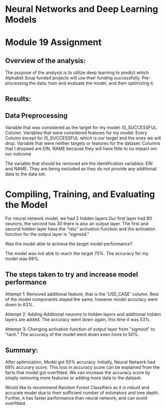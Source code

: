 # Neural Networks and Deep Learning Models
# Module 19 Assignment



## Overview of the analysis:

The purpose of the analysis is to utilize deep learning to predict which Alphabet Soup funded projects will use their funding successfully. 
Pre-processing the data, train and evaluate the model, and then optimizing it. 

## Results:

## Data Preprocessing

Variable that was considered as the target for my model: IS_SUCCESSFUL Column.
Variables that were considered features for my model: Every Column except for IS_SUCCESSFUL which is our target and the ones we will drop.
Variable that were neither targets or features for the dataset: Columns that I dropeed are EIN, NAME because they will have little to no impact om our outcome

The variable that should be removed are the identification variables: EIN and NAME. They are being excluded as they do not provide any additional data to the data set.


# Compiling, Training, and Evaluating the Model

For neural network model, we had 2 hidden layers.Our first layer had 80 neurons, the second has 30 there is also an output layer. The first and second hidden layer have the "relu" activation function and the activation function for the output layer is "sigmoid."

Was the model able to achieve the target model performance?

The model was not able to reach the target 75%. The accuracy for my model was 69%.


## The steps taken to try and increase model performance

Attempt 1: Removed additional feature, that is the 'USE_CASE' column. Rest of the model components stayed the same, however model accuracy went down to 63%.

Attempt 2: Adding Additional neurons to hidden layers and additional hidden layers are added. The accuracy went down again, this time it was 53%.

Attempt 3: Changing activation function of output layer from "sigmoid" to "tanh." The accuracy of the model went down even more to 50%.



## Summary:

After optimization, Model got 50% accuracy. Initially, Neural Network had 69% accurary score. This loss in accuracy score can be explained from the facts that model got overfitted. We can increase the accuracy score by simply removing more features or adding more data to the dataset. 

Would like to recommend Random Forest Classifiers as it is robust and accurate model due to their sufficient number of estimators and tree depth. Further, it has faster performance than neural network, and can avoid overfitted. 
 
